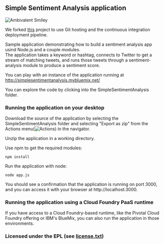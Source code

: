 ## Simple Sentiment Analysis application

![Ambivalent Smiley](http://simplesentimentanalysis.mybluemix.net/images/content.png "Ambivalent Smiley")

We forked [this](https://hub.jazz.net/project/srich/Sentiment%20Analysis%20App/overview) project to use Git hosting and the continuous integration deployment pipeline.

Sample application demonstrating how to build a sentiment analysis app usind Node.js and a couple modules.  
The application takes a keyword or hashtag, connects to Twitter to get a stream of matching tweets, 
and runs those tweets through a sentiment-analysis module to produce a sentiment score.

You can play with an instance of the application running at http://simplesentimentanalysis.mybluemix.net/

You can explore the code by clicking into the SimpleSentimentAnalysis folder.

### Running the application on your desktop

Download the source of the application by selecting the SimpleSentimentAnalysis folder and selecting
"Export as zip" from the Actions menu(![Actions](https://hub.jazz.net/code/images/gear.png)) in the navigator.

Unzip the application in a working directory.

Use npm to get the required modules:

    npm install

Run the application with node:

    node app.js

You should see a confirmation that the application is running on port 3000, 
and you can access it with your browser at http://localhost:3000.

### Running the application using a Cloud Foundry PaaS runtime

If you have access to a Cloud Foundry-based runtime, like the Pivotal Cloud Foundry offering or IBM's BlueMix,
you can also run the application in those environments.

### Licensed under the EPL (see [license.txt](license.txt))